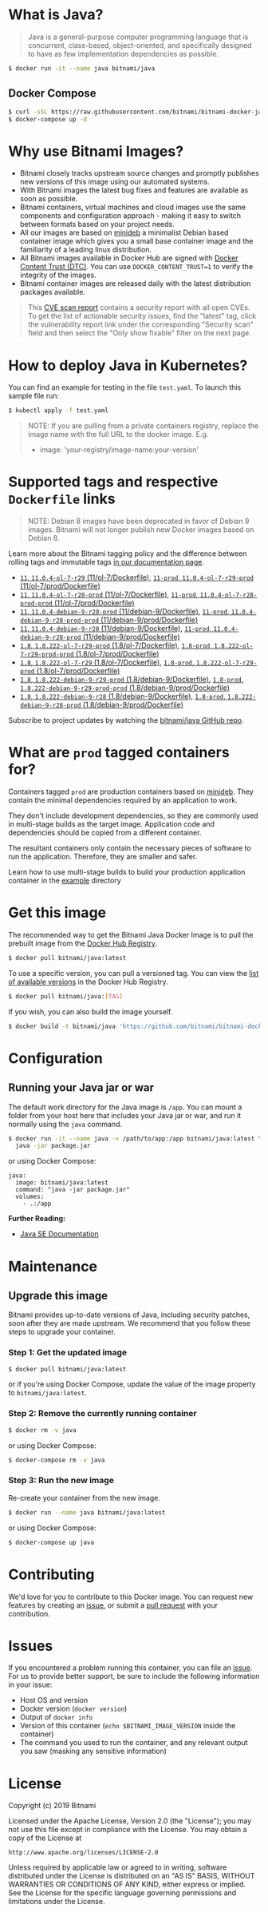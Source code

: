 # What is Java?

> Java is a general-purpose computer programming language that is concurrent, class-based, object-oriented, and specifically designed to have as few implementation dependencies as possible.

```bash
$ docker run -it --name java bitnami/java
```

## Docker Compose

```bash
$ curl -sSL https://raw.githubusercontent.com/bitnami/bitnami-docker-java/master/docker-compose.yml > docker-compose.yml
$ docker-compose up -d
```

# Why use Bitnami Images?

* Bitnami closely tracks upstream source changes and promptly publishes new versions of this image using our automated systems.
* With Bitnami images the latest bug fixes and features are available as soon as possible.
* Bitnami containers, virtual machines and cloud images use the same components and configuration approach - making it easy to switch between formats based on your project needs.
* All our images are based on [minideb](https://github.com/bitnami/minideb) a minimalist Debian based container image which gives you a small base container image and the familiarity of a leading linux distribution.
* All Bitnami images available in Docker Hub are signed with [Docker Content Trust (DTC)](https://docs.docker.com/engine/security/trust/content_trust/). You can use `DOCKER_CONTENT_TRUST=1` to verify the integrity of the images.
* Bitnami container images are released daily with the latest distribution packages available.


> This [CVE scan report](https://quay.io/repository/bitnami/java?tab=tags) contains a security report with all open CVEs. To get the list of actionable security issues, find the "latest" tag, click the vulnerability report link under the corresponding "Security scan" field and then select the "Only show fixable" filter on the next page.

# How to deploy Java in Kubernetes?

You can find an example for testing in the file `test.yaml`. To launch this sample file run:

```bash
$ kubectl apply -f test.yaml
```

> NOTE: If you are pulling from a private containers registry, replace the image name with the full URL to the docker image. E.g.
>
> - image: 'your-registry/image-name:your-version'

# Supported tags and respective `Dockerfile` links

> NOTE: Debian 8 images have been deprecated in favor of Debian 9 images. Bitnami will not longer publish new Docker images based on Debian 8.

Learn more about the Bitnami tagging policy and the difference between rolling tags and immutable tags [in our documentation page](https://docs.bitnami.com/containers/how-to/understand-rolling-tags-containers/).


- [`11`, `11.0.4-ol-7-r29` (11/ol-7/Dockerfile)](https://github.com/bitnami/bitnami-docker-java/blob/11.0.4-ol-7-r29/11/ol-7/Dockerfile), [`11-prod`, `11.0.4-ol-7-r29-prod` (11/ol-7/prod/Dockerfile)](https://github.com/bitnami/bitnami-docker-java/blob/11.0.4-ol-7-r29/11/ol-7/prod/Dockerfile)
- [`11`, `11.0.4-ol-7-r28-prod` (11/ol-7/Dockerfile)](https://github.com/bitnami/bitnami-docker-java/blob/11.0.4-ol-7-r28-prod/11/ol-7/Dockerfile), [`11-prod`, `11.0.4-ol-7-r28-prod-prod` (11/ol-7/prod/Dockerfile)](https://github.com/bitnami/bitnami-docker-java/blob/11.0.4-ol-7-r28-prod/11/ol-7/prod/Dockerfile)
- [`11`, `11.0.4-debian-9-r28-prod` (11/debian-9/Dockerfile)](https://github.com/bitnami/bitnami-docker-java/blob/11.0.4-debian-9-r28-prod/11/debian-9/Dockerfile), [`11-prod`, `11.0.4-debian-9-r28-prod-prod` (11/debian-9/prod/Dockerfile)](https://github.com/bitnami/bitnami-docker-java/blob/11.0.4-debian-9-r28-prod/11/debian-9/prod/Dockerfile)
- [`11`, `11.0.4-debian-9-r28` (11/debian-9/Dockerfile)](https://github.com/bitnami/bitnami-docker-java/blob/11.0.4-debian-9-r28/11/debian-9/Dockerfile), [`11-prod`, `11.0.4-debian-9-r28-prod` (11/debian-9/prod/Dockerfile)](https://github.com/bitnami/bitnami-docker-java/blob/11.0.4-debian-9-r28/11/debian-9/prod/Dockerfile)
- [`1.8`, `1.8.222-ol-7-r29-prod` (1.8/ol-7/Dockerfile)](https://github.com/bitnami/bitnami-docker-java/blob/1.8.222-ol-7-r29-prod/1.8/ol-7/Dockerfile), [`1.8-prod`, `1.8.222-ol-7-r29-prod-prod` (1.8/ol-7/prod/Dockerfile)](https://github.com/bitnami/bitnami-docker-java/blob/1.8.222-ol-7-r29-prod/1.8/ol-7/prod/Dockerfile)
- [`1.8`, `1.8.222-ol-7-r29` (1.8/ol-7/Dockerfile)](https://github.com/bitnami/bitnami-docker-java/blob/1.8.222-ol-7-r29/1.8/ol-7/Dockerfile), [`1.8-prod`, `1.8.222-ol-7-r29-prod` (1.8/ol-7/prod/Dockerfile)](https://github.com/bitnami/bitnami-docker-java/blob/1.8.222-ol-7-r29/1.8/ol-7/prod/Dockerfile)
- [`1.8`, `1.8.222-debian-9-r29-prod` (1.8/debian-9/Dockerfile)](https://github.com/bitnami/bitnami-docker-java/blob/1.8.222-debian-9-r29-prod/1.8/debian-9/Dockerfile), [`1.8-prod`, `1.8.222-debian-9-r29-prod-prod` (1.8/debian-9/prod/Dockerfile)](https://github.com/bitnami/bitnami-docker-java/blob/1.8.222-debian-9-r29-prod/1.8/debian-9/prod/Dockerfile)
- [`1.8`, `1.8.222-debian-9-r28` (1.8/debian-9/Dockerfile)](https://github.com/bitnami/bitnami-docker-java/blob/1.8.222-debian-9-r28/1.8/debian-9/Dockerfile), [`1.8-prod`, `1.8.222-debian-9-r28-prod` (1.8/debian-9/prod/Dockerfile)](https://github.com/bitnami/bitnami-docker-java/blob/1.8.222-debian-9-r28/1.8/debian-9/prod/Dockerfile)

Subscribe to project updates by watching the [bitnami/java GitHub repo](https://github.com/bitnami/bitnami-docker-java).

# What are `prod` tagged containers for?

Containers tagged `prod` are production containers based on [minideb](https://github.com/bitnami/minideb). They contain the minimal dependencies required by an application to work.

They don't include development dependencies, so they are commonly used in multi-stage builds as the target image. Application code and dependencies should be copied from a different container.

The resultant containers only contain the necessary pieces of software to run the application. Therefore, they are smaller and safer.

Learn how to use multi-stage builds to build your production application container in the [example](/example) directory

# Get this image

The recommended way to get the Bitnami Java Docker Image is to pull the prebuilt image from the [Docker Hub Registry](https://hub.docker.com/r/bitnami/java).

```bash
$ docker pull bitnami/java:latest
```

To use a specific version, you can pull a versioned tag. You can view the [list of available versions](https://hub.docker.com/r/bitnami/java/tags/) in the Docker Hub Registry.

```bash
$ docker pull bitnami/java:[TAG]
```

If you wish, you can also build the image yourself.

```bash
$ docker build -t bitnami/java 'https://github.com/bitnami/bitnami-docker-java.git#master:1.8/debian-9'
```

# Configuration

## Running your Java jar or war

The default work directory for the Java image is `/app`. You can mount a folder from your host here that includes your Java jar or war, and run it normally using the `java` command.

```bash
$ docker run -it --name java -v /path/to/app:/app bitnami/java:latest \
  java -jar package.jar
```

or using Docker Compose:

```
java:
  image: bitnami/java:latest
  command: "java -jar package.jar"
  volumes:
    - .:/app
```

**Further Reading:**

  - [Java SE Documentation](https://docs.oracle.com/javase/8/docs/api/)

# Maintenance

## Upgrade this image

Bitnami provides up-to-date versions of Java, including security patches, soon after they are made upstream. We recommend that you follow these steps to upgrade your container.

### Step 1: Get the updated image

```bash
$ docker pull bitnami/java:latest
```

or if you're using Docker Compose, update the value of the image property to `bitnami/java:latest`.

### Step 2: Remove the currently running container

```bash
$ docker rm -v java
```

or using Docker Compose:

```bash
$ docker-compose rm -v java
```

### Step 3: Run the new image

Re-create your container from the new image.

```bash
$ docker run --name java bitnami/java:latest
```

or using Docker Compose:

```bash
$ docker-compose up java
```

# Contributing

We'd love for you to contribute to this Docker image. You can request new features by creating an [issue](https://github.com/bitnami/bitnami-docker-java/issues), or submit a [pull request](https://github.com/bitnami/bitnami-docker-java/pulls) with your contribution.

# Issues

If you encountered a problem running this container, you can file an [issue](https://github.com/bitnami/bitnami-docker-java/issues). For us to provide better support, be sure to include the following information in your issue:

- Host OS and version
- Docker version (`docker version`)
- Output of `docker info`
- Version of this container (`echo $BITNAMI_IMAGE_VERSION` inside the container)
- The command you used to run the container, and any relevant output you saw (masking any sensitive
information)

# License

Copyright (c) 2019 Bitnami

Licensed under the Apache License, Version 2.0 (the "License");
you may not use this file except in compliance with the License.
You may obtain a copy of the License at

    http://www.apache.org/licenses/LICENSE-2.0

Unless required by applicable law or agreed to in writing, software
distributed under the License is distributed on an "AS IS" BASIS,
WITHOUT WARRANTIES OR CONDITIONS OF ANY KIND, either express or implied.
See the License for the specific language governing permissions and
limitations under the License.
